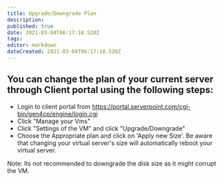 ```yaml
---
title: Upgrade/Downgrade Plan
description: 
published: true
date: 2021-03-04T06:17:18.520Z
tags: 
editor: markdown
dateCreated: 2021-03-04T06:17:18.520Z
---
```


## You can change the plan of your current server through Client portal using the following steps:



- Login to client portal from https://portal.serverpoint.com/cgi-bin/gen4cp/engine/login.cgi
- Click "Manage your Vms" 
- Click "Settings of the VM" and click "Upgrade/Downgrade"
- Choose the Appropriate plan and click on 'Apply new Size'. Be aware that changing your virtual server's size will automatically reboot your virtual server.

Note: Its not recommended to downgrade the disk size as it might corrupt the VM.

